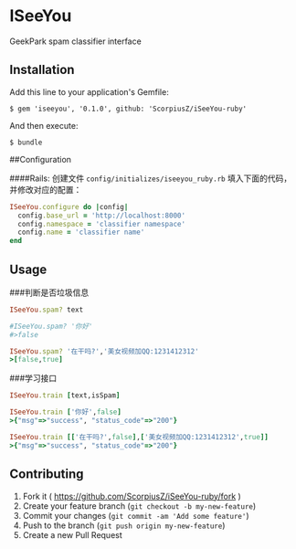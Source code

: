 # ISeeYou

GeekPark spam classifier interface

## Installation

Add this line to your application's Gemfile:

    $ gem 'iseeyou', '0.1.0', github: 'ScorpiusZ/iSeeYou-ruby'

And then execute:

    $ bundle

##Configuration

####Rails:
创建文件 `config/initializes/iseeyou_ruby.rb` 填入下面的代码，并修改对应的配置： 

```ruby
ISeeYou.configure do |config|
  config.base_url = 'http://localhost:8000'
  config.namespace = 'classifier namespace'
  config.name = 'classifier name'
end
```

## Usage

###判断是否垃圾信息

```ruby
ISeeYou.spam? text

#ISeeYou.spam? '你好'
#>false

ISeeYou.spam? '在干吗?','美女视频加QQ:1231412312'
>[false,true]

```

###学习接口
```ruby
ISeeYou.train [text,isSpam]

ISeeYou.train ['你好',false]
>{"msg"=>"success", "status_code"=>"200"} 

ISeeYou.train [['在干吗?',false],['美女视频加QQ:1231412312',true]]
>{"msg"=>"success", "status_code"=>"200"} 
```




## Contributing
1. Fork it ( https://github.com/ScorpiusZ/iSeeYou-ruby/fork )
2. Create your feature branch (`git checkout -b my-new-feature`)
3. Commit your changes (`git commit -am 'Add some feature'`)
4. Push to the branch (`git push origin my-new-feature`)
5. Create a new Pull Request
